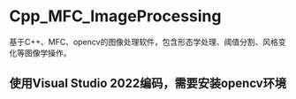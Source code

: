 # Cpp_MFC_ImageProcessing

 基于C++、MFC、opencv的图像处理软件，包含形态学处理、阈值分割、风格变化等图像学操作。

## 使用Visual Studio 2022编码，需要安装opencv环境
